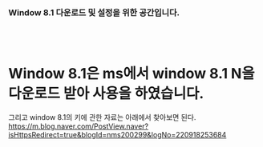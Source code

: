 ### Window 8.1 다운로드 및 설정을 위한 공간입니다.
</br></br>

# Window 8.1은 ms에서 window 8.1 N을 다운로드 받아 사용을 하였습니다.
그리고 window 8.1의 키에 관한 자료는 아래에서 찾아보면 된다.
</br>
https://m.blog.naver.com/PostView.naver?isHttpsRedirect=true&blogId=nms200299&logNo=220918253684
